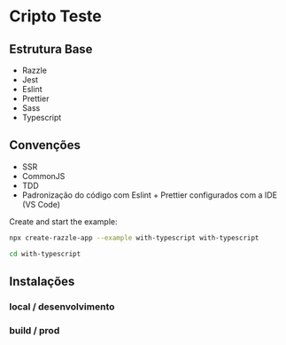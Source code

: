 # Cripto Teste

## Estrutura Base

- Razzle
- Jest
- Eslint
- Prettier
- Sass
- Typescript

## Convenções

- SSR
- CommonJS
- TDD
- Padronização do código com Eslint + Prettier configurados com a IDE (VS Code)

<!-- START install generated instructions please keep comment here to allow auto update -->
<!-- DON'T EDIT THIS SECTION, INSTEAD RE-RUN yarn update-examples TO UPDATE -->Create and start the example:

```bash
npx create-razzle-app --example with-typescript with-typescript

cd with-typescript

```

<!-- END install generated instructions please keep comment here to allow auto update -->

## Instalações

### local / desenvolvimento

### build / prod
